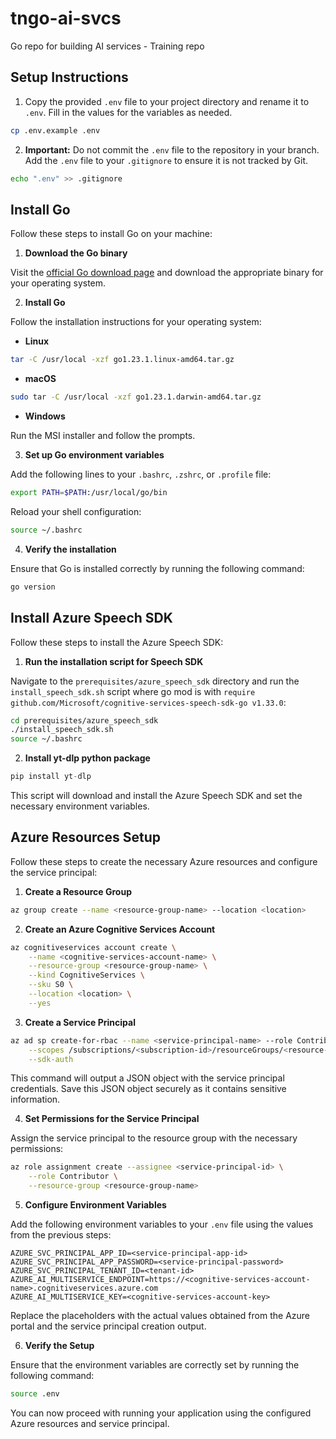 # tngo-ai-svcs
Go repo for building AI services - Training repo

## Setup Instructions

1. Copy the provided `.env` file to your project directory and rename it to `.env`. Fill in the values for the variables as needed.

```sh
cp .env.example .env
```

2. **Important:** Do not commit the `.env` file to the repository in your branch. Add the `.env` file to your `.gitignore` to ensure it is not tracked by Git.

```sh
echo ".env" >> .gitignore
```

## Install Go

Follow these steps to install Go on your machine:

1. **Download the Go binary**

Visit the [official Go download page](https://golang.org/dl/) and download the appropriate binary for your operating system.

2. **Install Go**

Follow the installation instructions for your operating system:

- **Linux**

```sh
tar -C /usr/local -xzf go1.23.1.linux-amd64.tar.gz
```

- **macOS**

```sh
sudo tar -C /usr/local -xzf go1.23.1.darwin-amd64.tar.gz
```

- **Windows**

Run the MSI installer and follow the prompts.

3. **Set up Go environment variables**

Add the following lines to your `.bashrc`, `.zshrc`, or `.profile` file:

```sh
export PATH=$PATH:/usr/local/go/bin
```

Reload your shell configuration:

```sh
source ~/.bashrc
```

4. **Verify the installation**

Ensure that Go is installed correctly by running the following command:

```sh
go version
```

## Install Azure Speech SDK

Follow these steps to install the Azure Speech SDK:

1. **Run the installation script for Speech SDK**

Navigate to the `prerequisites/azure_speech_sdk` directory and run the `install_speech_sdk.sh` script where go mod is with `require github.com/Microsoft/cognitive-services-speech-sdk-go v1.33.0`:

```sh
cd prerequisites/azure_speech_sdk
./install_speech_sdk.sh
source ~/.bashrc
```

2. **Install yt-dlp python package**
```python
pip install yt-dlp
```

This script will download and install the Azure Speech SDK and set the necessary environment variables.

## Azure Resources Setup

Follow these steps to create the necessary Azure resources and configure the service principal:

1. **Create a Resource Group**

```sh
az group create --name <resource-group-name> --location <location>
```

2. **Create an Azure Cognitive Services Account**

```sh
az cognitiveservices account create \
    --name <cognitive-services-account-name> \
    --resource-group <resource-group-name> \
    --kind CognitiveServices \
    --sku S0 \
    --location <location> \
    --yes
```

3. **Create a Service Principal**

```sh
az ad sp create-for-rbac --name <service-principal-name> --role Contributor \
    --scopes /subscriptions/<subscription-id>/resourceGroups/<resource-group-name> \
    --sdk-auth
```

This command will output a JSON object with the service principal credentials. Save this JSON object securely as it contains sensitive information.

4. **Set Permissions for the Service Principal**

Assign the service principal to the resource group with the necessary permissions:

```sh
az role assignment create --assignee <service-principal-id> \
    --role Contributor \
    --resource-group <resource-group-name>
```

5. **Configure Environment Variables**

Add the following environment variables to your `.env` file using the values from the previous steps:

```properties
AZURE_SVC_PRINCIPAL_APP_ID=<service-principal-app-id>
AZURE_SVC_PRINCIPAL_APP_PASSWORD=<service-principal-password>
AZURE_SVC_PRINCIPAL_TENANT_ID=<tenant-id>
AZURE_AI_MULTISERVICE_ENDPOINT=https://<cognitive-services-account-name>.cognitiveservices.azure.com
AZURE_AI_MULTISERVICE_KEY=<cognitive-services-account-key>
```

Replace the placeholders with the actual values obtained from the Azure portal and the service principal creation output.

6. **Verify the Setup**

Ensure that the environment variables are correctly set by running the following command:

```sh
source .env
```

You can now proceed with running your application using the configured Azure resources and service principal.